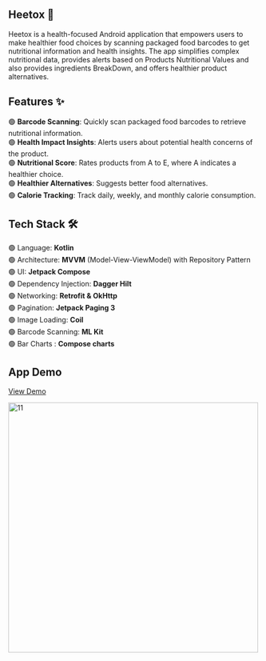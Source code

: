 Heetox 🌿
-

Heetox is a health-focused Android application that empowers users to make healthier 
food choices by scanning packaged food barcodes to get nutritional information and
health insights.
The app simplifies complex nutritional data, provides alerts based on Products 
Nutritional Values and also provides ingredients BreakDown,
and offers healthier product alternatives.


Features ✨
-

🟢 **Barcode Scanning**: Quickly scan packaged food barcodes to retrieve nutritional information.  
🟢 **Health Impact Insights**: Alerts users about potential health concerns of the product.  
🟢 **Nutritional Score**: Rates products from A to E, where A indicates a healthier choice.  
🟢 **Healthier Alternatives**: Suggests better food alternatives.  
🟢 **Calorie Tracking**: Track daily, weekly, and monthly calorie consumption.  


Tech Stack 🛠️
-

🟢 Language: **Kotlin**  
🟢 Architecture: **MVVM** (Model-View-ViewModel) with
Repository Pattern  
🟢 UI: **Jetpack Compose**  
🟢 Dependency Injection: **Dagger Hilt**  
🟢 Networking: **Retrofit & OkHttp**  
🟢 Pagination: **Jetpack Paging 3**  
🟢 Image Loading: **Coil**  
🟢 Barcode Scanning: **ML Kit**  
🟢 Bar Charts : **Compose charts**  


**App Demo**
-
[View Demo](https://drive.google.com/file/d/17WZqIWzFAnbM3GcV48lnef76CyDDQMsx/view)


<img width="500" alt="11" src="https://github.com/user-attachments/assets/cfc8957a-1dca-4cc6-a7ad-095cf753501a" />
